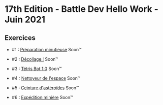 # 17th Edition - Battle Dev Hello Work - Juin 2021

## Exercices

- #1 : [Préparation minutieuse](exercice-1/index.js) Soon™

- #2 : [Décollage !](exercice-2/index.js) Soon™

- #3 : [Tétris Bot 1.0](exercice-3/index.js) Soon™

- #4 : [Nettoyeur de l'espace](exercice-4/index.js) Soon™

- #5 : [Ceinture d'astéroïdes](exercice-5/index.js) Soon™

- #6 : [Expédition minière](exercice-6/index.js) Soon™